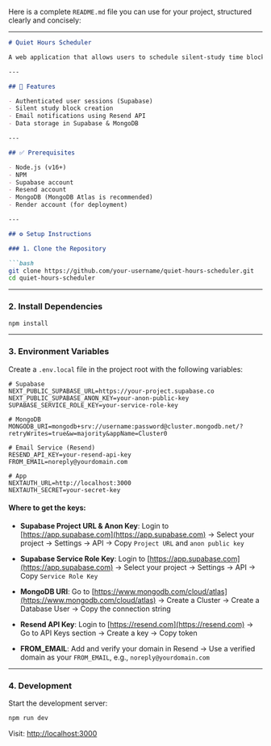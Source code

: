 Here is a complete `README.md` file you can use for your project, structured clearly and concisely:

---

````md
# Quiet Hours Scheduler

A web application that allows users to schedule silent-study time blocks. Users receive email notifications before their block starts.

---

## 🚀 Features

- Authenticated user sessions (Supabase)
- Silent study block creation
- Email notifications using Resend API
- Data storage in Supabase & MongoDB

---

## ✅ Prerequisites

- Node.js (v16+)
- NPM
- Supabase account
- Resend account
- MongoDB (MongoDB Atlas is recommended)
- Render account (for deployment)

---

## ⚙️ Setup Instructions

### 1. Clone the Repository

```bash
git clone https://github.com/your-username/quiet-hours-scheduler.git
cd quiet-hours-scheduler
````

---

### 2. Install Dependencies

```bash
npm install
```

---

### 3. Environment Variables

Create a `.env.local` file in the project root with the following variables:

```env
# Supabase
NEXT_PUBLIC_SUPABASE_URL=https://your-project.supabase.co
NEXT_PUBLIC_SUPABASE_ANON_KEY=your-anon-public-key
SUPABASE_SERVICE_ROLE_KEY=your-service-role-key

# MongoDB
MONGODB_URI=mongodb+srv://username:password@cluster.mongodb.net/?retryWrites=true&w=majority&appName=Cluster0

# Email Service (Resend)
RESEND_API_KEY=your-resend-api-key
FROM_EMAIL=noreply@yourdomain.com

# App
NEXTAUTH_URL=http://localhost:3000
NEXTAUTH_SECRET=your-secret-key
```

#### Where to get the keys:

* **Supabase Project URL & Anon Key**:
  Login to [https://app.supabase.com](https://app.supabase.com) → Select your project → Settings → API → Copy `Project URL` and `anon public key`

* **Supabase Service Role Key**:
  Login to [https://app.supabase.com](https://app.supabase.com) → Select your project → Settings → API → Copy `Service Role Key`

* **MongoDB URI**:
  Go to [https://www.mongodb.com/cloud/atlas](https://www.mongodb.com/cloud/atlas) → Create a Cluster → Create a Database User → Copy the connection string

* **Resend API Key**:
  Login to [https://resend.com](https://resend.com) → Go to API Keys section → Create a key → Copy token

* **FROM\_EMAIL**:
  Add and verify your domain in Resend → Use a verified domain as your `FROM_EMAIL`, e.g., `noreply@yourdomain.com`

---

### 4. Development

Start the development server:

```bash
npm run dev
```

Visit: [http://localhost:3000](http://localhost:3000)
```

